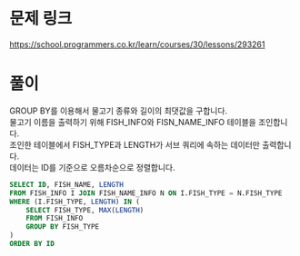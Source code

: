 # 문제 링크
https://school.programmers.co.kr/learn/courses/30/lessons/293261

# 풀이
GROUP BY를 이용해서 물고기 종류와 길이의 최댓값을 구합니다.  
물고기 이름을 출력하기 위해 FISH_INFO와 FISN_NAME_INFO 테이블을 조인합니다.  
조인한 테이블에서 FISH_TYPE과 LENGTH가 서브 쿼리에 속하는 데이터만 출력합니다.  
데이터는 ID를 기준으로 오름차순으로 정렬합니다.

```sql
SELECT ID, FISH_NAME, LENGTH
FROM FISH_INFO I JOIN FISH_NAME_INFO N ON I.FISH_TYPE = N.FISH_TYPE
WHERE (I.FISH_TYPE, LENGTH) IN (
    SELECT FISH_TYPE, MAX(LENGTH)
    FROM FISH_INFO
    GROUP BY FISH_TYPE
)
ORDER BY ID
```